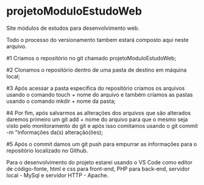 # projetoModuloEstudoWeb
Site módulos de estudos para desenvolvimento web.

Todo o processo do versionamento tambem estará composto aqui neste arquivo.

#1 Criamos o repositório no git chamado projetoModuloEstudoWeb;

#2 Clonamos o repositório dentro de uma pasta de destino em máquina local;

#3 Após acessar a pasta específica do repositório criamos os arquivos usando o comando touch + nome do arquivo e também criamos as pastas usando o comando mkdir + nome da pasta;

#4 Por fim, após salvarmos as alterações dos arquivos que são alterados daremos primeiro um git add + nome do arquivo para que o mesmo seja visto pelo monitoramento do git e após isso comitamos usando o git commit -m "Informações da(s) alteração(ões);

#5 Após o commit damos um git push para empurrar as informações para o repositório localizado no Github.

Para o desenvolvimento do projeto estarei usando o VS Code como editor de código-fonte, html e css para front-end, PHP para back-end, servidor local - MySql e servidor HTTP - Apache.